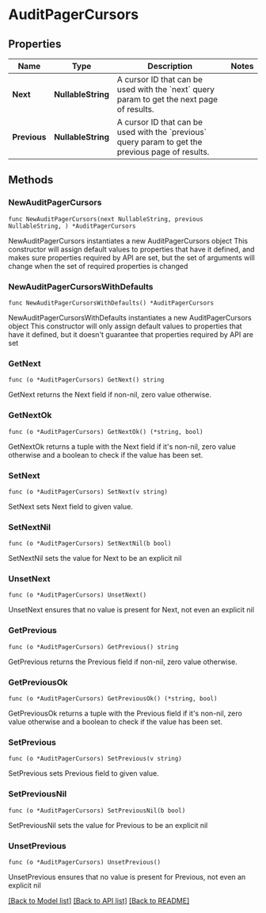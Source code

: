 # AuditPagerCursors

## Properties

Name | Type | Description | Notes
------------ | ------------- | ------------- | -------------
**Next** | **NullableString** | A cursor ID that can be used with the &#x60;next&#x60; query param to get the next page of results.  | 
**Previous** | **NullableString** | A cursor ID that can be used with the &#x60;previous&#x60; query param to get the previous page of results.  | 

## Methods

### NewAuditPagerCursors

`func NewAuditPagerCursors(next NullableString, previous NullableString, ) *AuditPagerCursors`

NewAuditPagerCursors instantiates a new AuditPagerCursors object
This constructor will assign default values to properties that have it defined,
and makes sure properties required by API are set, but the set of arguments
will change when the set of required properties is changed

### NewAuditPagerCursorsWithDefaults

`func NewAuditPagerCursorsWithDefaults() *AuditPagerCursors`

NewAuditPagerCursorsWithDefaults instantiates a new AuditPagerCursors object
This constructor will only assign default values to properties that have it defined,
but it doesn't guarantee that properties required by API are set

### GetNext

`func (o *AuditPagerCursors) GetNext() string`

GetNext returns the Next field if non-nil, zero value otherwise.

### GetNextOk

`func (o *AuditPagerCursors) GetNextOk() (*string, bool)`

GetNextOk returns a tuple with the Next field if it's non-nil, zero value otherwise
and a boolean to check if the value has been set.

### SetNext

`func (o *AuditPagerCursors) SetNext(v string)`

SetNext sets Next field to given value.


### SetNextNil

`func (o *AuditPagerCursors) SetNextNil(b bool)`

 SetNextNil sets the value for Next to be an explicit nil

### UnsetNext
`func (o *AuditPagerCursors) UnsetNext()`

UnsetNext ensures that no value is present for Next, not even an explicit nil
### GetPrevious

`func (o *AuditPagerCursors) GetPrevious() string`

GetPrevious returns the Previous field if non-nil, zero value otherwise.

### GetPreviousOk

`func (o *AuditPagerCursors) GetPreviousOk() (*string, bool)`

GetPreviousOk returns a tuple with the Previous field if it's non-nil, zero value otherwise
and a boolean to check if the value has been set.

### SetPrevious

`func (o *AuditPagerCursors) SetPrevious(v string)`

SetPrevious sets Previous field to given value.


### SetPreviousNil

`func (o *AuditPagerCursors) SetPreviousNil(b bool)`

 SetPreviousNil sets the value for Previous to be an explicit nil

### UnsetPrevious
`func (o *AuditPagerCursors) UnsetPrevious()`

UnsetPrevious ensures that no value is present for Previous, not even an explicit nil

[[Back to Model list]](../README.md#documentation-for-models) [[Back to API list]](../README.md#documentation-for-api-endpoints) [[Back to README]](../README.md)


